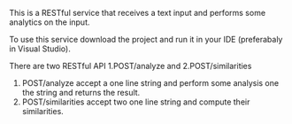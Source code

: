 This is a RESTful service that receives a text input and performs some analytics on the input.

To use this service download the project and run it in your IDE (preferabaly in Visual Studio).

There are two RESTful API
  1.POST/analyze and
  2.POST/similarities
  
  
1. POST/analyze accept a one line string and perform some analysis one the string and returns the result.
2.  POST/similarities accept two one line string and compute their similarities.
